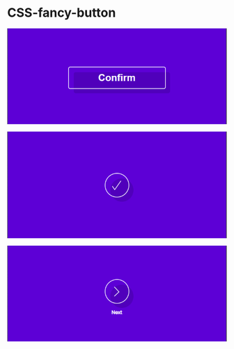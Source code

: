 # CSS-fancy-button

![Preview Image](https://github.com/Javigim29/CSS-fancy-button/blob/main/preview.PNG)

![Preview Image2](https://github.com/Javigim29/CSS-fancy-button/blob/main/preview2.PNG)

![Preview Image3](https://github.com/Javigim29/CSS-fancy-button/blob/main/preview3.PNG)
